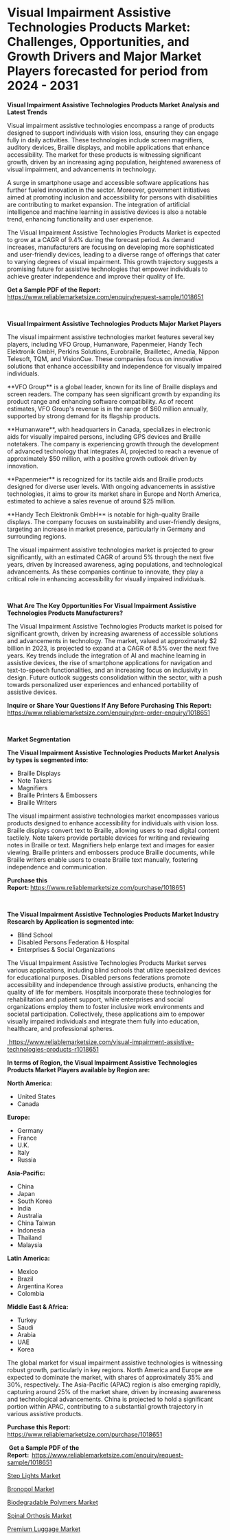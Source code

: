 <p><h1>Visual Impairment Assistive Technologies Products Market: Challenges, Opportunities, and Growth Drivers and Major Market Players forecasted for period from 2024 - 2031</h1></p><p><strong>Visual Impairment Assistive Technologies Products Market Analysis and Latest Trends</strong></p>
<p><p>Visual impairment assistive technologies encompass a range of products designed to support individuals with vision loss, ensuring they can engage fully in daily activities. These technologies include screen magnifiers, auditory devices, Braille displays, and mobile applications that enhance accessibility. The market for these products is witnessing significant growth, driven by an increasing aging population, heightened awareness of visual impairment, and advancements in technology.</p><p>A surge in smartphone usage and accessible software applications has further fueled innovation in the sector. Moreover, government initiatives aimed at promoting inclusion and accessibility for persons with disabilities are contributing to market expansion. The integration of artificial intelligence and machine learning in assistive devices is also a notable trend, enhancing functionality and user experience.</p><p>The Visual Impairment Assistive Technologies Products Market is expected to grow at a CAGR of 9.4% during the forecast period. As demand increases, manufacturers are focusing on developing more sophisticated and user-friendly devices, leading to a diverse range of offerings that cater to varying degrees of visual impairment. This growth trajectory suggests a promising future for assistive technologies that empower individuals to achieve greater independence and improve their quality of life.</p></p>
<p><strong>Get a Sample PDF of the Report:&nbsp;</strong> <a href="https://www.reliablemarketsize.com/enquiry/request-sample/1018651">https://www.reliablemarketsize.com/enquiry/request-sample/1018651</a></p>
<p>&nbsp;</p>
<p><strong>Visual Impairment Assistive Technologies Products Major Market Players</strong></p>
<p><p>The visual impairment assistive technologies market features several key players, including VFO Group, Humanware, Papenmeier, Handy Tech Elektronik GmbH, Perkins Solutions, Eurobraille, Brailletec, Amedia, Nippon Telesoft, TQM, and VisionCue. These companies focus on innovative solutions that enhance accessibility and independence for visually impaired individuals.</p><p>**VFO Group** is a global leader, known for its line of Braille displays and screen readers. The company has seen significant growth by expanding its product range and enhancing software compatibility. As of recent estimates, VFO Group's revenue is in the range of $60 million annually, supported by strong demand for its flagship products.</p><p>**Humanware**, with headquarters in Canada, specializes in electronic aids for visually impaired persons, including GPS devices and Braille notetakers. The company is experiencing growth through the development of advanced technology that integrates AI, projected to reach a revenue of approximately $50 million, with a positive growth outlook driven by innovation.</p><p>**Papenmeier** is recognized for its tactile aids and Braille products designed for diverse user levels. With ongoing advancements in assistive technologies, it aims to grow its market share in Europe and North America, estimated to achieve a sales revenue of around $25 million.</p><p>**Handy Tech Elektronik GmbH** is notable for high-quality Braille displays. The company focuses on sustainability and user-friendly designs, targeting an increase in market presence, particularly in Germany and surrounding regions.</p><p>The visual impairment assistive technologies market is projected to grow significantly, with an estimated CAGR of around 5% through the next five years, driven by increased awareness, aging populations, and technological advancements. As these companies continue to innovate, they play a critical role in enhancing accessibility for visually impaired individuals.</p></p>
<p>&nbsp;</p>
<p><strong>What Are The Key Opportunities For Visual Impairment Assistive Technologies Products Manufacturers?</strong></p>
<p><p>The Visual Impairment Assistive Technologies Products market is poised for significant growth, driven by increasing awareness of accessible solutions and advancements in technology. The market, valued at approximately $2 billion in 2023, is projected to expand at a CAGR of 8.5% over the next five years. Key trends include the integration of AI and machine learning in assistive devices, the rise of smartphone applications for navigation and text-to-speech functionalities, and an increasing focus on inclusivity in design. Future outlook suggests consolidation within the sector, with a push towards personalized user experiences and enhanced portability of assistive devices.</p></p>
<p><strong>Inquire or Share Your Questions If Any Before Purchasing This Report:</strong> <a href="https://www.reliablemarketsize.com/enquiry/pre-order-enquiry/1018651">https://www.reliablemarketsize.com/enquiry/pre-order-enquiry/1018651</a></p>
<p>&nbsp;</p>
<p><strong>Market Segmentation</strong></p>
<p><strong>The Visual Impairment Assistive Technologies Products Market Analysis by types is segmented into:</strong></p>
<p><ul><li>Braille Displays</li><li>Note Takers</li><li>Magnifiers</li><li>Braille Printers & Embossers</li><li>Braille Writers</li></ul></p>
<p><p>The visual impairment assistive technologies market encompasses various products designed to enhance accessibility for individuals with vision loss. Braille displays convert text to Braille, allowing users to read digital content tactilely. Note takers provide portable devices for writing and reviewing notes in Braille or text. Magnifiers help enlarge text and images for easier viewing. Braille printers and embossers produce Braille documents, while Braille writers enable users to create Braille text manually, fostering independence and communication.</p></p>
<p><strong>Purchase this Report:&nbsp;</strong><a href="https://www.reliablemarketsize.com/purchase/1018651">https://www.reliablemarketsize.com/purchase/1018651</a></p>
<p>&nbsp;</p>
<p><strong>The Visual Impairment Assistive Technologies Products Market Industry Research by Application is segmented into:</strong></p>
<p><ul><li>Blind School</li><li>Disabled Persons Federation & Hospital</li><li>Enterprises & Social Organizations</li></ul></p>
<p><p>The Visual Impairment Assistive Technologies Products Market serves various applications, including blind schools that utilize specialized devices for educational purposes. Disabled persons federations promote accessibility and independence through assistive products, enhancing the quality of life for members. Hospitals incorporate these technologies for rehabilitation and patient support, while enterprises and social organizations employ them to foster inclusive work environments and societal participation. Collectively, these applications aim to empower visually impaired individuals and integrate them fully into education, healthcare, and professional spheres.</p></p>
<p><a href="https://www.reliablemarketsize.com/visual-impairment-assistive-technologies-products-r1018651">&nbsp;https://www.reliablemarketsize.com/visual-impairment-assistive-technologies-products-r1018651</a></p>
<p><strong>In terms of Region, the Visual Impairment Assistive Technologies Products Market Players available by Region are:</strong></p>
<p>
    <p> <strong> North America: </strong>
        <ul>
            <li>United States</li>
            <li>Canada</li>
        </ul>
        </p> 
    <p> <strong> Europe: </strong>
        <ul>
            <li>Germany</li>
            <li>France</li>
            <li>U.K.</li>
            <li>Italy</li>
            <li>Russia</li>
        </ul>
        </p> 
    <p> <strong> Asia-Pacific: </strong>
        <ul>
            <li>China</li>
            <li>Japan</li>
            <li>South Korea</li>
            <li>India</li>
            <li>Australia</li>
            <li>China Taiwan</li>
            <li>Indonesia</li>
            <li>Thailand</li>
            <li>Malaysia</li>
        </ul>
        </p> 
    <p> <strong> Latin America: </strong>
        <ul>
            <li>Mexico</li>
            <li>Brazil</li>
            <li>Argentina Korea</li>
            <li>Colombia</li>
        </ul>
        </p> 
    <p> <strong> Middle East & Africa: </strong>
        <ul>
            <li>Turkey</li>
            <li>Saudi</li>
            <li>Arabia</li>
            <li>UAE</li>
            <li>Korea</li>
        </ul>
    </p>
    </p>
<p><p>The global market for visual impairment assistive technologies is witnessing robust growth, particularly in key regions. North America and Europe are expected to dominate the market, with shares of approximately 35% and 30%, respectively. The Asia-Pacific (APAC) region is also emerging rapidly, capturing around 25% of the market share, driven by increasing awareness and technological advancements. China is projected to hold a significant portion within APAC, contributing to a substantial growth trajectory in various assistive products.</p></p>
<p><strong>Purchase this Report: </strong><a href="https://www.reliablemarketsize.com/purchase/1018651">https://www.reliablemarketsize.com/purchase/1018651</a></p>
<p>&nbsp;<strong>Get a Sample PDF of the Report:&nbsp;&nbsp;</strong><a href="https://www.reliablemarketsize.com/enquiry/request-sample/1018651">https://www.reliablemarketsize.com/enquiry/request-sample/1018651</a></p>
<p><strong></strong></p>
<p><p><a href="https://medium.com/@maudeefields042024/step-lights-market-trends-focusing-on-step-lights-market-insight-and-forecast-analysis-2024-2031-23b51a29dc95?postPublishedType=initial">Step Lights Market</a></p><p><a href="https://issuu.com/reportprime-2/docs/bronopol-market-size-2030.pptx_49c17e4471786d">Bronopol Market</a></p><p><a href="https://issuu.com/reportprime-2/docs/biodegradable-polymers-market-size-_018c28ff4d5e33">Biodegradable Polymers Market</a></p><p><a href="https://www.linkedin.com/pulse/market-leaders-laggards-global-spinal-orthosis-trends-forecast-xpk4c?trackingId=bC2xtt3zT7OPXWwbxdMjgQ%3D%3D">Spinal Orthosis Market</a></p><p><a href="https://www.linkedin.com/pulse/emerging-trends-premium-luggage-market-global-outlook-nn8yc?trackingId=rJ50W8%2BoSwCj1Xu7JNNAQg%3D%3D">Premium Luggage Market</a></p></p>